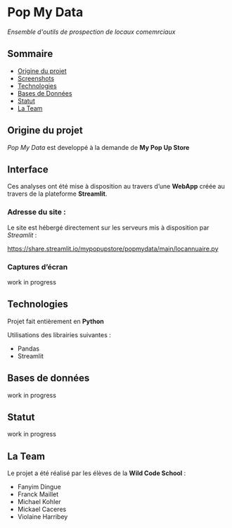 # Pop My Data
_Ensemble d'outils de prospection de locaux comemrciaux_

## Sommaire

* [Origine du projet](#origine-du-projet)
* [Screenshots](#interface)
* [Technologies](#technologies)
* [Bases de Données](#bases-de-données)
* [Statut](#statut)
* [La Team](#la-team)

## Origine du projet

_Pop My Data_ est developpé à la demande de __My Pop Up Store__

## Interface

Ces analyses ont été mise à disposition au travers d’une __WebApp__ créée au travers de la plateforme __Streamlit__.

### Adresse du site :

Le site est hébergé directement sur les serveurs mis à disposition par *Streamlit* :

https://share.streamlit.io/mypopupstore/popmydata/main/locannuaire.py

### Captures d’écran

work in progress

## Technologies 

Projet fait entièrement en **Python**

Utilisations des librairies suivantes : 
 - Pandas
 - Streamlit

## Bases de données 

work in progress

## Statut

work in progress

## La Team

Le projet a été réalisé par les élèves de la **Wild Code School** :
- Fanyim Dingue
- Franck Maillet
- Michael Kohler
- Mickael Caceres
- Violaine Harribey
